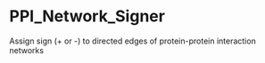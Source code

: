 # PPI_Network_Signer
Assign sign (+ or -) to directed edges of protein-protein interaction networks
